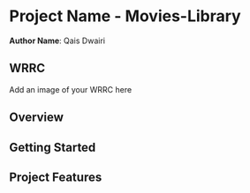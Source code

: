 # Project Name - Movies-Library

**Author Name**: Qais Dwairi

## WRRC
Add an image of your WRRC here

## Overview

## Getting Started


## Project Features
